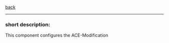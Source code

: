 [back](../components.md)
<hr>

### short description:
This component configures the ACE-Modification
